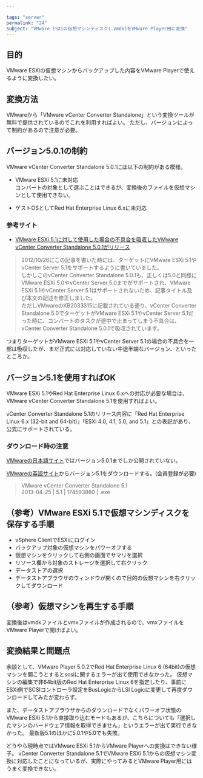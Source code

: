 ```yaml
---

tags: "server"
permalink: "24"
subject: "VMware ESXiの仮想マシンディスク(.vmdk)をVMware Player用に変換"
---
```


## 目的

VMware ESXiの仮想マシンからバックアップした内容をVMware Playerで使えるように変換したい。

## 変換方法

VMwareから「VMware vCenter Converter Standalone」という変換ツールが無料で提供されているのでこれを利用すればよい。
ただし、バージョンによって制約があるので注意が必要。

## バージョン5.0.1の制約

VMware vCenter Converter Standalone 5.0.1には以下の制約がある模様。

- VMware ESXi 5.1に未対応  
コンバートの対象として選ぶことはできるが、変換後のファイルを仮想マシンとして使用できない。

- ゲストOSとしてRed Hat Enterprise Linux 6.xに未対応  

### 参考サイト

- [VMware ESXi 5.1に対して使用した場合の不具合を吸収したVMware vCenter Converter Standalone 5.0.1がリリース](http://norimaki2000.blog48.fc2.com/blog-entry-1227.html)

> 2012/10/26にこの記事を書いた時には、ターゲットにVMware ESXi 5.1やvCenter Server 5.1をサポートするように書いていました。  
> しかしこのvCenter Converter Standalone 5.0.1も、正しくは5.0と同様にVMware ESXi 5.0やvCenter Server 5.0までがサポートされ、VMware ESXi 5.1やvCenter Server 5.1はサポートされないため、記事タイトル及び本文の記述を修正しました。  
> ただしVMwareのKB2033315に記載されている通り、vCenter Converter Standalone 5.0でターゲットがVMware ESXi 5.1やvCenter Server 5.1だった時に、コンバートのタスクが途中で止まってしまう不具合は、vCenter Converter Standalone 5.0.1で吸収されています。

つまりターゲットがVMware ESXi 5.1やvCenter Server 5.1の場合の不具合を一部は吸収したが、まだ正式には対応していない中途半端なバージョン、といったところか。

## バージョン5.1を使用すればOK

VMware ESXi 5.1やRed Hat Enterprise Linux 6.xへの対応が必要な場合は、VMware vCenter Converter Standalone 5.1を使用すればよい。

vCenter Converter Standalone 5.1のリリース内容に「Red Hat Enterprise Linux 6.x (32-bit and 64-bit)」「ESXi 4.0, 4.1, 5.0, and 5.1」との表記があり、公式にサポートされている。

### ダウンロード時の注意

[VMwareの日本語サイト](https://my.vmware.com/jp/web/vmware/info/slug/infrastructure_operations_management/vmware_vcenter_converter_standalone/5_0)ではバージョン5.0.1までしか公開されていない。

[VMwareの英語サイト](http://www.vmware.com/products/converter/get.html)からバージョン5.1をダウンロードする。(会員登録が必要)

> VMware vCenter Converter Standalone 5.1  
> 2013-04-25 | 5.1 | 174593880 | .exe

## （参考）VMware ESXi 5.1で仮想マシンディスクを保存する手順

- vSphere ClientでESXiにログイン
- バックアップ対象の仮想マシンをパワーオフする
- 仮想マシンをクリックして右側の画面でサマリを選択
- リソース欄から対象のストレージを選択して右クリック
- データストアの選択
- データストアブラウザのウィンドウが開くので目的の仮想マシンを右クリックしてダウンロード

## （参考）仮想マシンを再生する手順

変換後はvmdkファイルとvmxファイルが作成されるので、vmxファイルをVMware Playerで開けばよい。

## 変換結果と問題点

余談として、VMware Player 5.0.2でRed Hat Enterprise Linux 6 (64bit)の仮想マシンを開こうとするとscsiに関するエラーが出て使用できなかった。
仮想マシンの編集で非64bit版のRed Hat Enterprise Linux 6を指定したり、事前にESXi側でSCSIコントローラ設定をBusLogicからLSI Logicに変更して再度ダウンロードしてみたが変わらず。

また、データストアブラウザからのダウンロードでなくパワーオフ状態のVMware ESXi 5.1から直接取り込むモードもあるが、こちらについても「選択したマシンのハードウェア情報を取得できません」というエラーが出て実行できなかった。
最新版5.1のほかに5.0.1や5.0でも失敗。

どうやら現時点ではVMware ESXi 5.1からVMware Playerへの変換はできない様子。
vCenter Converter Standalone 5.1でVMware ESXi 5.1からの仮想マシン変換に対応したことになっているが、実際にやってみるとVMware Player用にはうまく変換できない。
